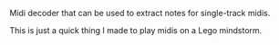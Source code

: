 Midi decoder that can be used to extract notes for single-track midis.

This is just a quick thing I made to play midis on a Lego mindstorm.